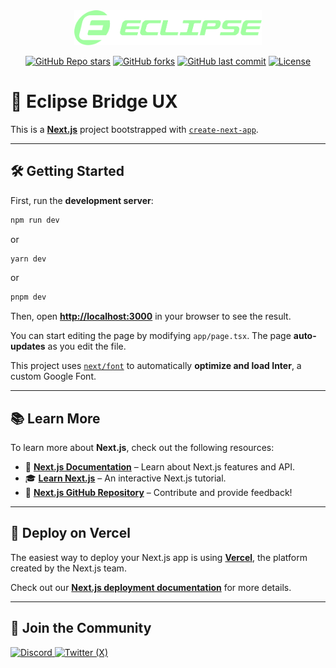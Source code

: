 
<div align="center">
  <a href="https://github.com/Eclipse-Laboratories-Inc/eclipse-bridge-ux">
    <img src="https://github.com/Eclipse-Laboratories-Inc/eclipse-bridge-ux/blob/eclipse-apps/public/wordmark.png" alt="Eclipse Bridge UX Logo" width="300">
  </a>
</div>
<div align="center">

[![GitHub Repo stars](https://img.shields.io/github/stars/Eclipse-Laboratories-Inc/eclipse-bridge-ux?logo=github&color=yellow)](https://github.com/Eclipse-Laboratories-Inc/eclipse-bridge-ux/stargazers)
[![GitHub forks](https://img.shields.io/github/forks/Eclipse-Laboratories-Inc/eclipse-bridge-ux?logo=github&color=blue)](https://github.com/Eclipse-Laboratories-Inc/eclipse-bridge-ux/network/members)
[![GitHub last commit](https://img.shields.io/github/last-commit/Eclipse-Laboratories-Inc/eclipse-bridge-ux?logo=git)](https://github.com/Eclipse-Laboratories-Inc/eclipse-bridge-ux/commits/main)
[![License](https://img.shields.io/github/license/Eclipse-Laboratories-Inc/eclipse-bridge-ux?logo=open-source-initiative)](https://github.com/Eclipse-Laboratories-Inc/eclipse-bridge-ux/blob/main/LICENSE)
</div>

# 🚀 Eclipse Bridge UX

This is a **[Next.js](https://nextjs.org/)** project bootstrapped with [`create-next-app`](https://github.com/vercel/next.js/tree/canary/packages/create-next-app).



---

## 🛠 **Getting Started**

First, run the **development server**:

```sh  
npm run dev  
```
or  

```sh  
yarn dev
```

or  

```sh 
pnpm dev
```

Then, open **[http://localhost:3000](http://localhost:3000)** in your browser to see the result.

You can start editing the page by modifying `app/page.tsx`. The page **auto-updates** as you edit the file.

This project uses [`next/font`](https://nextjs.org/docs/basic-features/font-optimization) to automatically **optimize and load Inter**, a custom Google Font.

---

## 📚 **Learn More**

To learn more about **Next.js**, check out the following resources:

- 📖 **[Next.js Documentation](https://nextjs.org/docs)** – Learn about Next.js features and API.  
- 🎓 **[Learn Next.js](https://nextjs.org/learn)** – An interactive Next.js tutorial.  
- 🔗 **[Next.js GitHub Repository](https://github.com/vercel/next.js/)** – Contribute and provide feedback!

---

## 🚀 **Deploy on Vercel**

The easiest way to deploy your Next.js app is using **[Vercel](https://vercel.com/new?utm_medium=default-template&filter=next.js&utm_source=create-next-app&utm_campaign=create-next-app-readme)**, the platform created by the Next.js team.

Check out our **[Next.js deployment documentation](https://nextjs.org/docs/deployment)** for more details.

---

## 💬 **Join the Community**
<p align="left">
  <a href="https://discord.com/invite/eclipse-fnd">
    <img src="https://img.shields.io/badge/Discord-5865F2?logo=discord&logoColor=white&style=for-the-badge" alt="Discord">
  </a>
  <a href="https://x.com/EclipseFND">
    <img src="https://img.shields.io/badge/Twitter-000000?logo=x&logoColor=white&style=for-the-badge" alt="Twitter (X)">
  </a>
</p>
